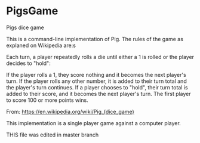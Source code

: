 # PigsGame
Pigs dice game

This is a command-line implementation of Pig. The rules of the game as explaned on Wikipedia are:s

Each turn, a player repeatedly rolls a die until either a 1 is rolled or the player decides to "hold":

If the player rolls a 1, they score nothing and it becomes the next player's turn.
If the player rolls any other number, it is added to their turn total and the player's turn continues.
If a player chooses to "hold", their turn total is added to their score, and it becomes the next player's turn.
The first player to score 100 or more points wins.

From: https://en.wikipedia.org/wiki/Pig_(dice_game)

This implementation is a single player game against a computer player.

THIS file was edited in master branch
